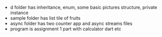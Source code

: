 - d folder has inheritance, enum, some basic pictures structure, private instance 
- sample folder has list tile of fruits 
- async folder has two counter app and async streams files
- program is assignment 1 part with calculator dart etc
